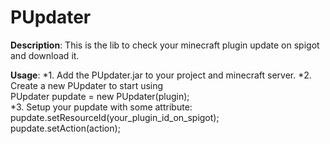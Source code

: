 # PUpdater

**Description**: This is the lib to check your minecraft plugin update on spigot and download it.

**Usage**:
    *1. Add the PUpdater.jar to your project and minecraft server.
    *2. Create a new PUpdater to start using   
          PUpdater pupdate = new PUpdater(plugin);      
    *3. Setup your pupdate with some attribute:
          pupdate.setResourceId(your_plugin_id_on_spigot);
          pupdate.setAction(action);
          
        
        



